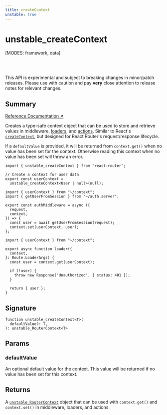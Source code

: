 ```yaml
---
title: createContext
unstable: true
---
```


# unstable_createContext

<!--
⚠️ ⚠️ IMPORTANT ⚠️ ⚠️ 

Thank you for helping improve our documentation!

This file is auto-generated from the JSDoc comments in the source
code, so please edit the JSDoc comments in the file below and this
file will be re-generated once those changes are merged.

https://github.com/remix-run/react-router/blob/main/packages/react-router/lib/router/utils.ts
-->

[MODES: framework, data]

<br />
<br />

<docs-warning>This API is experimental and subject to breaking changes in 
minor/patch releases. Please use with caution and pay **very** close attention 
to release notes for relevant changes.</docs-warning>

## Summary

[Reference Documentation ↗](https://api.reactrouter.com/v7/functions/react_router.unstable_createContext.html)

Creates a type-safe context object that can be used to store and retrieve
values in middleware, [loaders](../../start/framework/route-module#loader),
and [actions](../../start/framework/route-module#action). Similar to React's
[`createContext`](https://react.dev/reference/react/createContext), but
designed for React Router's request/response lifecycle.

If a `defaultValue` is provided, it will be returned from `context.get()` when
no value has been set for the context. Otherwise reading this context when no
value has been set will throw an error.

```tsx filename=app/context.ts
import { unstable_createContext } from "react-router";

// Create a context for user data
export const userContext =
  unstable_createContext<User | null>(null);
```

```tsx filename=app/middleware/auth.ts
import { userContext } from "~/context";
import { getUserFromSession } from "~/auth.server";

export const authMiddleware = async ({
  request,
  context,
}) => {
  const user = await getUserFromSession(request);
  context.set(userContext, user);
};
```

```tsx filename=app/routes/profile.tsx
import { userContext } from "~/context";

export async function loader({
  context,
}: Route.LoaderArgs) {
  const user = context.get(userContext);

  if (!user) {
    throw new Response("Unauthorized", { status: 401 });
  }

  return { user };
}
```

## Signature

```tsx
function unstable_createContext<T>(
  defaultValue?: T,
): unstable_RouterContext<T>
```

## Params

### defaultValue

An optional default value for the context. This value will be returned if no value has been set for this context.

## Returns

A [`unstable_RouterContext`](https://api.reactrouter.com/v7/interfaces/react_router.unstable_RouterContext.html) object that can be used with
`context.get()` and `context.set()` in middleware, loaders, and actions.


